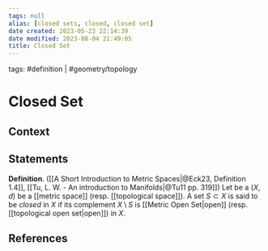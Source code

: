 ```yaml
---
tags: null
alias: [closed sets, closed, closed set]
date created: 2023-05-23 22:14:39
date modified: 2023-08-04 21:49:05
title: Closed Set
---
```


tags: #definition | #geometry/topology

# Closed Set

## Context

## Statements

**Definition**. ([[A Short Introduction to Metric Spaces|@Eck23, Definition 1.4]], [[Tu, L. W. - An introduction to Manifolds|@Tu11 pp. 319]]) Let be a $(X,d)$ be a [[metric space]] (resp. [[topological space]]). A set $S\subset X$ is said to be _closed_ in $X$ if its complement $X\setminus S$ is [[Metric Open Set|open]] (resp. [[topological open set|open]]) in $X$.

## References